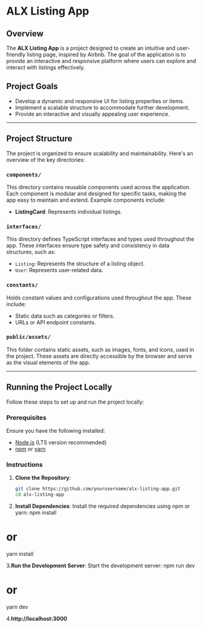 # ALX Listing App

## Overview

The **ALX Listing App** is a project designed to create an intuitive and user-friendly listing page, inspired by Airbnb. The goal of the application is to provide an interactive and responsive platform where users can explore and interact with listings effectively.

## Project Goals

- Develop a dynamic and responsive UI for listing properties or items.
- Implement a scalable structure to accommodate further development.
- Provide an interactive and visually appealing user experience.

---

## Project Structure

The project is organized to ensure scalability and maintainability. Here's an overview of the key directories:

### `components/`

This directory contains reusable components used across the application. Each component is modular and designed for specific tasks, making the app easy to maintain and extend. Example components include:

- **ListingCard**: Represents individual listings.

### `interfaces/`

This directory defines TypeScript interfaces and types used throughout the app. These interfaces ensure type safety and consistency in data structures, such as:

- `Listing`: Represents the structure of a listing object.
- `User`: Represents user-related data.

### `constants/`

Holds constant values and configurations used throughout the app. These include:

- Static data such as categories or filters.
- URLs or API endpoint constants.

### `public/assets/`

This folder contains static assets, such as images, fonts, and icons, used in the project. These assets are directly accessible by the browser and serve as the visual elements of the app.

---

## Running the Project Locally

Follow these steps to set up and run the project locally:

### Prerequisites

Ensure you have the following installed:

- [Node.js](https://nodejs.org/) (LTS version recommended)
- [npm](https://www.npmjs.com/) or [yarn](https://yarnpkg.com/)

### Instructions

1. **Clone the Repository**:

   ```bash
   git clone https://github.com/yourusername/alx-listing-app.git
   cd alx-listing-app

   ```

2. **Install Dependencies**: Install the required dependencies using npm or yarn:
   npm install

# or

yarn install

3.**Run the Development Server**: Start the development server:
npm run dev

# or

yarn dev

4.**http://localhost:3000**
